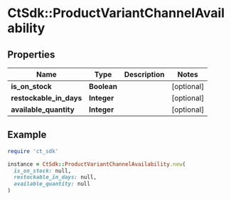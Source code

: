 # CtSdk::ProductVariantChannelAvailability

## Properties

| Name | Type | Description | Notes |
| ---- | ---- | ----------- | ----- |
| **is_on_stock** | **Boolean** |  | [optional] |
| **restockable_in_days** | **Integer** |  | [optional] |
| **available_quantity** | **Integer** |  | [optional] |

## Example

```ruby
require 'ct_sdk'

instance = CtSdk::ProductVariantChannelAvailability.new(
  is_on_stock: null,
  restockable_in_days: null,
  available_quantity: null
)
```

